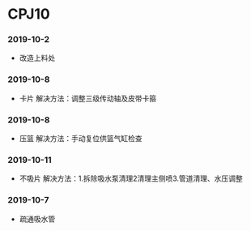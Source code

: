 ﻿# CPJ10
### 2019-10-2
* 改造上料处
### 2019-10-8
* 卡片 解决方法：调整三级传动轴及皮带卡箍
### 2019-10-8
* 压篮 解决方法：手动复位供篮气缸检查
### 2019-10-11
* 不吸片 解决方法：1.拆除吸水泵清理2清理主侧喷3.管道清理、水压调整
### 2019-10-7
* 疏通吸水管









